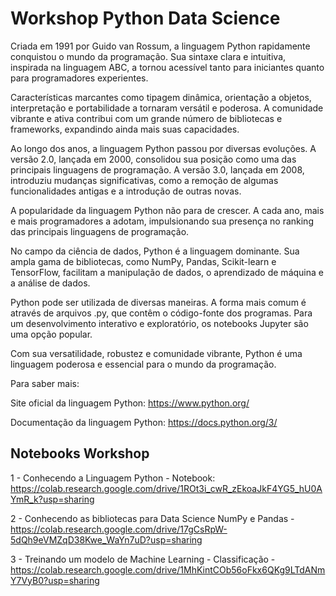 # Workshop Python Data Science


Criada em 1991 por Guido van Rossum, a linguagem Python rapidamente conquistou o mundo da programação. Sua sintaxe clara e intuitiva, inspirada na linguagem ABC, a tornou acessível tanto para iniciantes quanto para programadores experientes.

Características marcantes como tipagem dinâmica, orientação a objetos, interpretação e portabilidade a tornaram versátil e poderosa. A comunidade vibrante e ativa contribui com um grande número de bibliotecas e frameworks, expandindo ainda mais suas capacidades.

Ao longo dos anos, a linguagem Python passou por diversas evoluções. A versão 2.0, lançada em 2000, consolidou sua posição como uma das principais linguagens de programação. A versão 3.0, lançada em 2008, introduziu mudanças significativas, como a remoção de algumas funcionalidades antigas e a introdução de outras novas.

A popularidade da linguagem Python não para de crescer. A cada ano, mais e mais programadores a adotam, impulsionando sua presença no ranking das principais linguagens de programação.

No campo da ciência de dados, Python é a linguagem dominante. Sua ampla gama de bibliotecas, como NumPy, Pandas, Scikit-learn e TensorFlow, facilitam a manipulação de dados, o aprendizado de máquina e a análise de dados.

Python pode ser utilizada de diversas maneiras. A forma mais comum é através de arquivos .py, que contêm o código-fonte dos programas. Para um desenvolvimento interativo e exploratório, os notebooks Jupyter são uma opção popular.

Com sua versatilidade, robustez e comunidade vibrante, Python é uma linguagem poderosa e essencial para o mundo da programação.

Para saber mais:

Site oficial da linguagem Python: https://www.python.org/

Documentação da linguagem Python: https://docs.python.org/3/

## Notebooks Workshop

1 - Conhecendo a Linguagem Python - Notebook: https://colab.research.google.com/drive/1ROt3i_cwR_zEkoaJkF4YG5_hU0AYmR_k?usp=sharing

2 - Conhecendo as bibliotecas para Data Science NumPy e Pandas - https://colab.research.google.com/drive/17gCsRpW-5dQh9eVMZqD38Kwe_WaYn7uD?usp=sharing

3 - Treinando um modelo de Machine Learning - Classificação - https://colab.research.google.com/drive/1MhKintCOb56oFkx6QKg9LTdANmY7VyB0?usp=sharing
